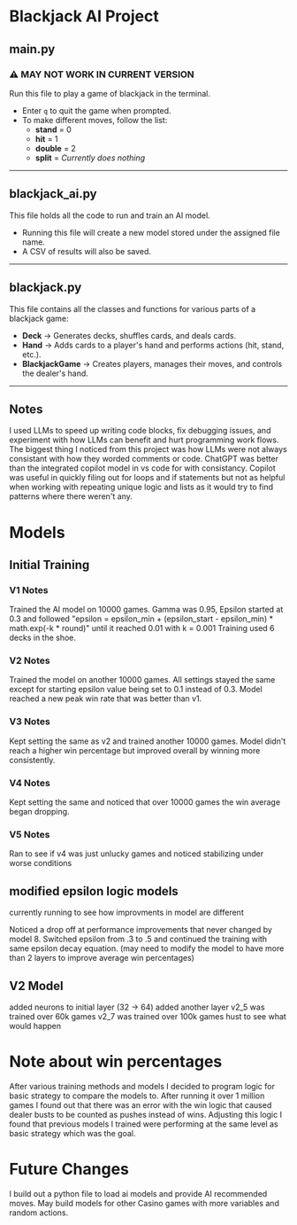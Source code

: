# Blackjack AI Project

## **main.py**
### ⚠️ **MAY NOT WORK IN CURRENT VERSION**
Run this file to play a game of blackjack in the terminal.  
- Enter `q` to quit the game when prompted.  
- To make different moves, follow the list:  
  - **stand** = 0  
  - **hit** = 1  
  - **double** = 2  
  - **split** = *Currently does nothing*  

---

## **blackjack_ai.py**
This file holds all the code to run and train an AI model.  
- Running this file will create a new model stored under the assigned file name.  
- A CSV of results will also be saved.  

---

## **blackjack.py**
This file contains all the classes and functions for various parts of a blackjack game:  
- **Deck** → Generates decks, shuffles cards, and deals cards.  
- **Hand** → Adds cards to a player's hand and performs actions (hit, stand, etc.).  
- **BlackjackGame** → Creates players, manages their moves, and controls the dealer's hand.  

---

## Notes
I used LLMs to speed up writing code blocks, fix debugging issues, and experiment with how LLMs can benefit and hurt programming work flows.  
The biggest thing I noticed from this project was how LLMs were not always consistant with how they worded comments or code. ChatGPT was better than the integrated copilot model in vs code for with consistancy. Copilot was useful in quickly filing out for loops and if statements but not as helpful when working with repeating unique logic and lists as it would try to find patterns where there weren't any.  


# Models

## Initial Training
### V1 Notes
Trained the AI model on 10000 games. 
Gamma was 0.95, Epsilon started at 0.3 and followed "epsilon = epsilon_min + (epsilon_start - epsilon_min) * math.exp(-k * round)" until it reached 0.01 with k = 0.001
Training used 6 decks in the shoe.

### V2 Notes
Trained the model on another 10000 games. All settings stayed the same except for starting epsilon value being set to 0.1 instead of 0.3. Model reached a new peak win rate that was better than v1.

### V3 Notes
Kept setting the same as v2 and trained another 10000 games. Model didn't reach a higher win percentage but improved overall by winning more consistently. 

### V4 Notes
Kept setting the same and noticed that over 10000 games the win average began dropping.

### V5 Notes
Ran to see if v4 was just unlucky games and noticed stabilizing under worse conditions

## modified epsilon logic models
currently running to see how improvments in model are different

Noticed a drop off at performance improvements that never changed by model 8. Switched epsilon from .3 to .5 and continued the training with same epsilon decay equation. (may need to modify the model to have more than 2 layers to improve average win percentages)


## V2 Model
added neurons to initial layer (32 -> 64)
added another layer
v2_5 was trained over 60k games
v2_7 was trained over 100k games hust to see what would happen

# Note about win percentages
After various training methods and models I decided to program logic for basic strategy to compare the models to. 
After running it over 1 million games I found out that there was an error with the win logic that caused dealer busts to be counted as pushes instead of wins. Adjusting this logic I found that previous models I trained were performing at the same level as basic strategy which was the goal.

# Future Changes
I build out a python file to load ai models and provide AI recommended moves.
May build models for other Casino games with more variables and random actions.